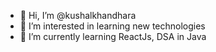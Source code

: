- 👋 Hi, I’m @kushalkhandhara
- 👀 I’m interested in learning new technologies
- 🌱 I’m currently learning ReactJs, DSA in Java

<!---
kushalkhandhara/kushalkhandhara is a ✨ special ✨ repository because its `README.md` (this file) appears on your GitHub profile.
You can click the Preview link to take a look at your changes.
--->
